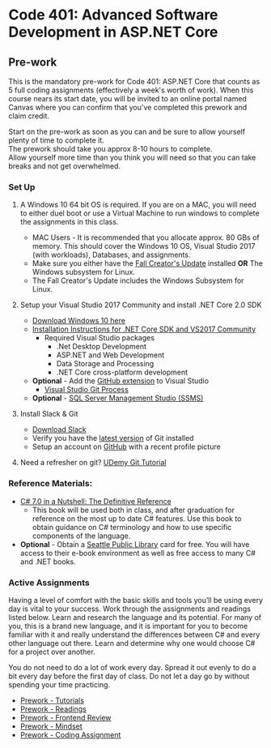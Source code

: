 # Code 401: Advanced Software Development in ASP.NET Core

## Pre-work

This is the mandatory pre-work for Code 401: ASP.NET Core that counts as 5 full coding assignments (effectively a week's worth of work).
When this course nears its start date, you will be invited to an online portal named Canvas where you can confirm that you've completed this prework and claim credit. <br />

Start on the pre-work as soon as you can and be sure to allow yourself plenty of time to complete it. <br />
The prework should take you approx 8-10 hours to complete. <br />
Allow yourself more time than you think you will need so that you can take breaks and not get overwhelmed.


### Set Up

1. A Windows 10 64 bit OS is required. If you are on a MAC, you will need to either duel boot or use a Virtual Machine to run windows to complete the assignments in this class. 
	- MAC Users - It is recommended that you allocate approx. 80 GBs of memory. This should cover the Windows 10 OS, Visual Studio 2017 (with workloads), Databases, and assignments. 
	- Make sure you either have the [Fall Creator's Update](https://support.microsoft.com/en-us/help/4028685/windows-10-get-the-fall-creators-update) installed **OR** The Windows subsystem for Linux. 
	- The Fall Creator's Update includes the Windows Subsystem for Linux. 
		 
2. Setup your Visual Studio 2017 Community and install .NET Core 2.0 SDK
	- [Download Windows 10 here](https://www.microsoft.com/en-us/software-download/windows10)
	- [Installation Instructions for .NET Core SDK and VS2017 Community](https://www.microsoft.com/net/core#windowscmd)
	   - Required Visual Studio packages
	     - .Net Desktop Development
	     - ASP.NET and Web Development
	     - Data Storage and Processing
	     - .NET Core cross-platform development
	- **Optional** - Add the [GitHub extension](https://visualstudio.github.com/) to Visual Studio
		- [Visual Studio Git Process](https://www.visualstudio.com/en-us/docs/git/tutorial/gitworkflow)
	- **Optional** - [SQL Server Management Studio (SSMS)](https://docs.microsoft.com/en-us/sql/ssms/download-sql-server-management-studio-ssms)
	
3. Install Slack & Git
	- [Download Slack](https://slack.com/downloads/osx)
	- Verify you have the [latest version](https://git-scm.com/downloads) of Git installed
	- Setup an account on [GitHub](github.com) with a recent profile picture

4. Need a refresher on git? [UDemy Git Tutorial](https://blog.udemy.com/git-tutorial-a-comprehensive-guide/)

### Reference Materials:
- [C# 7.0 in a Nutshell: The Definitive Reference](https://www.amazon.com/C-7-0-Nutshell-Definitive-Reference/dp/1491987650/ref=sr_1_1?ie=UTF8&qid=1504228723&sr=8-1&keywords=C%23+7.0+in+a+Nutshell) 
	- This book will be used both in class, and after graduation for reference on the most up to date C# features. Use this book to obtain guidance on C# terminology and how to use specific components of the language. 
- **Optional** - Obtain a [Seattle Public Library](https://www.spl.org/) card for free. You will have access to their e-book environment as well as free access to many C# and .NET books. 

### Active Assignments
Having a level of comfort with the basic skills and tools you’ll be using every day is vital to your success.
Work through the assignments and readings listed below. Learn and research the language and its potential. For many of you, 
this is a brand new language, and it is important for you to become familiar with it and really understand the differences between C# and 
every other language out there. Learn and determine why one would choose C# for a project over another.   

You do not need to do a lot of work every day.
Spread it out evenly to do a bit every day before the first day of class.
Do not let a day go by without spending your time practicing.

- [Prework - Tutorials](./prework-tutorials.md)
- [Prework - Readings](./prework-readings.md) 
- [Prework - Frontend Review](./prework-frontend.md)
- [Prework - Mindset](./prework-mindset.md) 
- [Prework - Coding Assignment](./prework-code.md)


